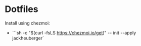 # Dotfiles

Install using chezmoi:
  - ```sh -c "$(curl -fsLS https://chezmoi.io/get)" -- init --apply jackheuberger`
